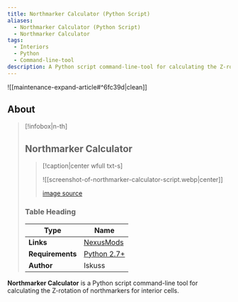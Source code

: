 ```yaml
---
title: Northmarker Calculator (Python Script)
aliases:
  - Northmarker Calculator (Python Script)
  - Northmarker Calculator
tags:
  - Interiors
  - Python
  - Command-line-tool
description: A Python script command-line-tool for calculating the Z-rotation of northmarkers for interior cells.
---
```


![[maintenance-expand-article#^6fc39d|clean]]

## About

> [!infobox|n-th]
> 
> ## Northmarker Calculator
> 
> > [!caption|center wfull txt-s]
> > 
> > ![[screenshot-of-northmarker-calculator-script.webp|center]]
> > 
> > [image source](https://staticdelivery.nexusmods.com/mods/100/images/45587/45587-1524089249-803691456.png)
> 
> ### Table Heading
> 
> | Type | Name |
> | --- | --- |
> | **Links** | [NexusMods](https://www.nexusmods.com/morrowind/mods/45587) |
> | **Requirements** | [Python 2.7+](https://www.python.org/downloads/) |
> | **Author** | Iskuss |

**Northmarker Calculator** is a Python script command-line tool for calculating the Z-rotation of northmarkers for interior cells. 
